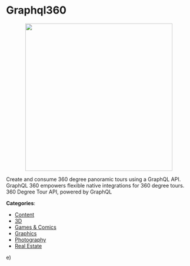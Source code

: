 # Graphql360
<p align="center">
    <img width="400" src="https://raw.githubusercontent.com/apis-list/apis-list/apis/graphql360/logo_256x256.png" />
</p>

Create and consume 360 degree panoramic tours using a GraphQL API.  GraphQL 360 empowers flexible native integrations for 360 degree tours. 360 Degree Tour API, powered by GraphQL



**Categories**:
- [Content](https://github.com/apis-list/apis-list#content)
- [3D](https://github.com/apis-list/apis-list#3d)
- [Games & Comics](https://github.com/apis-list/apis-list#games-and-comics)
- [Graphics](https://github.com/apis-list/apis-list#graphics)
- [Photography](https://github.com/apis-list/apis-list#photography)
- [Real Estate](https://github.com/apis-list/apis-list#real-estate)



e)



